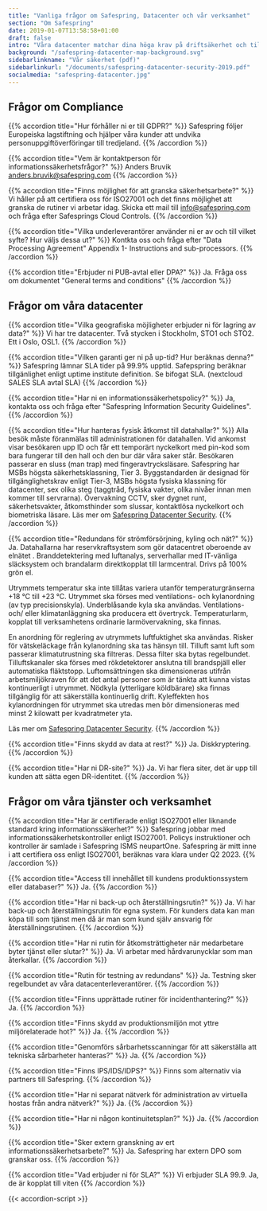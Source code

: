 ```yaml
---
title: "Vanliga frågor om Safespring, Datacenter och vår verksamhet"
section: "Om Safespring"
date: 2019-01-07T13:58:58+01:00
draft: false
intro: "Våra datacenter matchar dina höga krav på driftsäkerhet och tillgänglighet. Du får dessutom en klimatsmart lösning eftersom våra datacenter drivs till 100 procent med el från förnyelsebara energikällor."
background: "/safespring-datacenter-map-background.svg"
sidebarlinkname: "Vår säkerhet (pdf)"
sidebarlinkurl: "/documents/safespring-datacenter-security-2019.pdf"
socialmedia: "safespring-datacenter.jpg"
---
```


## Frågor om Compliance

{{% accordion title="Hur förhåller ni er till GDPR?" %}}
Safespring följer Europeiska lagstiftning och hjälper våra kunder att undvika personuppgiftöverföringar till tredjeland.
{{% /accordion %}}

{{% accordion title="Vem är kontaktperson för informationssäkerhetsfrågor?" %}}
Anders Bruvik anders.bruvik@safespring.com
{{% /accordion %}}

{{% accordion title="Finns möjlighet för att granska säkerhetsarbete?" %}}
Vi håller på att certifiera oss för ISO27001 och det finns möjlighet att granska de rutiner vi arbetar idag. Skicka ett mail till info@safespring.com och fråga efter Safesprings Cloud Controls.
{{% /accordion %}}

{{% accordion title="Vilka underleverantörer använder ni er av och till vilket syfte? Hur väljs dessa ut?" %}}
Kontkta oss och fråga efter "Data Processing Agreement" Appendix 1- Instructions and sub-processors.
{{% /accordion %}}

{{% accordion title="Erbjuder ni PUB-avtal eller DPA?" %}}
Ja. Fråga oss om dokumentet "General terms and conditions"
{{% /accordion %}}

## Frågor om våra datacenter
{{% accordion title="Vilka geografiska möjligheter erbjuder ni för lagring av data?" %}}
Vi har tre datacenter. Två stycken i Stockholm, STO1 och STO2. Ett i Oslo, OSL1.
{{% /accordion %}}

{{% accordion title="Vilken garanti ger ni på up-tid? Hur beräknas denna?" %}}
Safespring lämnar SLA tider på 99.9% upptid. Safepspring beräknar tillgänlighet enligt uptime institute definition. Se bifogat SLA. (nextcloud SALES SLA avtal SLA)
{{% /accordion %}}

{{% accordion title="Har ni en informationssäkerhetspolicy?" %}}
Ja, kontakta oss och fråga efter "Safespring Information Security Guidelines".
{{% /accordion %}}

{{% accordion title="Hur hanteras fysisk åtkomst till datahallar?" %}}
Alla besök måste föranmälas till administrationen för datahallen. Vid ankomst visar besökaren upp ID och får ett temporärt nyckelkort med pin-kod som bara fungerar till den hall och den bur där våra saker står. Besökaren passerar en sluss (man trap) med fingeravtrycksläsare.
Safespring har MSBs högsta säkerhetsklassning, Tier 3. Byggstandarden är designad för tillgänglighetskrav enligt Tier-3, MSBs högsta fysiska klassning för datacenter, sex olika steg (taggtråd, fysiska vakter, olika nivåer innan men kommer till servrarna). Övervakning CCTV, sker dygnet runt, säkerhetsvakter, åtkomsthinder som slussar, kontaktlösa nyckelkort och biometriska läsare.
Läs mer om [Safespring Datacenter Security](/documents/safespring-datacenter-security-2019.pdf).
{{% /accordion %}}

{{% accordion title="Redundans för strömförsörjning, kyling och nät?" %}}
Ja. Datahallarna har reservkraftsystem som gör datacentret oberoende av elnätet . Branddetektering med luftanalys, serverhallar med IT-vänliga släcksystem och brandalarm direktkopplat till larmcentral. Drivs på 100% grön el. 

Utrymmets temperatur ska inte tillåtas variera utanför temperaturgränserna +18 °C till +23 °C. Utrymmet ska förses med ventilations- och kylanordning (av typ precisionskyla). Underblåsande kyla ska användas. Ventilations- och/ eller klimatanläggning ska producera ett övertryck. Temperaturlarm, kopplat till verksamhetens ordinarie larmövervakning, ska finnas. 

En anordning för reglering av utrymmets luftfuktighet ska användas. Risker för vätskeläckage från kylanordning ska tas hänsyn till. Tilluft samt luft som passerar klimatutrustning ska filtreras. Dessa filter ska bytas regelbundet. Tilluftskanaler ska förses med rökdetektorer anslutna till brandspjäll eller automatiska fläktstopp. Luftomsättningen ska dimensioneras utifrån arbetsmiljökraven för att det antal personer som är tänkta att kunna vistas kontinuerligt i utrymmet. Nödkyla (ytterligare köldbärare) ska finnas tillgänglig för att säkerställa kontinuerlig drift. Kyleffekten hos kylanordningen för utrymmet ska utredas men bör dimensioneras med minst 2 kilowatt per kvadratmeter yta. 

Läs mer om [Safespring Datacenter Security](/documents/safespring-datacenter-security-2019.pdf).
{{% /accordion %}}

{{% accordion title="Finns skydd av data at rest?" %}}
Ja. Diskkryptering.
{{% /accordion %}}

{{% accordion title="Har ni DR-site?" %}}
Ja. Vi har flera siter, det är upp till kunden att sätta egen DR-identitet.
{{% /accordion %}}

## Frågor om våra tjänster och verksamhet
{{% accordion title="Har är certifierade enligt ISO27001 eller liknande standard kring informationssäkerhet?" %}}
Safespring jobbar med informationssäkerhetskontroller enligt ISO27001. Policys instruktioner och kontroller är samlade i Safespring ISMS neupartOne. Safespring är mitt inne i att certifiera oss enligt ISO27001, beräknas vara klara under Q2 2023.
{{% /accordion %}}

{{% accordion title="Access till innehållet till kundens produktionssystem eller databaser?" %}}
Ja.
{{% /accordion %}}

{{% accordion title="Har ni back-up och återställningsrutin?" %}}
Ja. Vi har back-up och återställningsrutin för egna system. För kunders data kan man köpa till som tjänst men då är man som kund själv ansvarig för återställningsrutinen.
{{% /accordion %}}

{{% accordion title="Har ni rutin för åtkomsträttigheter när medarbetare byter tjänst eller slutar?" %}}
Ja. Vi arbetar med hårdvarunycklar som man återkallar.
{{% /accordion %}}

{{% accordion title="Rutin för testning av redundans" %}}
Ja. Testning sker regelbundet av våra datacenterleverantörer.
{{% /accordion %}}

{{% accordion title="Finns upprättade rutiner för incidenthantering?" %}}
Ja.
{{% /accordion %}}

{{% accordion title="Finns skydd av produktionsmiljön mot yttre miljörelaterade hot?" %}}
Ja.
{{% /accordion %}}

{{% accordion title="Genomförs sårbarhetsscanningar för att säkerställa att tekniska sårbarheter hanteras?" %}}
Ja.
{{% /accordion %}}

{{% accordion title="Finns IPS/IDS/IDPS?" %}}
Finns som alternativ via partners till Safespring.
{{% /accordion %}}

{{% accordion title="Har ni separat nätverk för administration av virtuella hostas från andra nätverk?" %}}
Ja.
{{% /accordion %}}

{{% accordion title="Har ni någon kontinuitetsplan?" %}}
Ja.
{{% /accordion %}}

{{% accordion title="Sker extern granskning av ert informationssäkerhetsarbete?" %}}
Ja. Safespring har extern DPO som granskar oss.
{{% /accordion %}}

{{% accordion title="Vad erbjuder ni för SLA?" %}}
Vi erbjuder SLA 99.9. Ja, de är kopplat till viten
{{% /accordion %}}

{{< accordion-script >}}